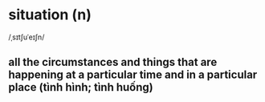 # situation (n)

/ˌsɪtʃuˈeɪʃn/

## all the circumstances and things that are happening at a particular time and in a particular place (tình hình; tình huống)